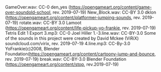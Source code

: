 GameOver.wav: CC-0 den_yes (https://opengameart.org/content/game-over-soundold-school, rev. 2019-07-19)
New_Block.wav: CC-BY 3.0 dklon (https://opengameart.org/content/platformer-jumping-sounds, rev. 2019-07-19)
rotate.wav: CC-BY 3.0 Lamoot (https://opengameart.org/content/life-pickup-yo-frankie, rev. 2019-07-19)
Tetris Edit 1 Export 3.mp3: CC-0 Joel Hiller
1.-3.line.wav: CC-BY-3.0 Some of the sounds in this project were created by David Mckee (ViRiX) soundcloud.com/virix, rev. 2019-07-19
4.line.mp3: CC-By-3.0 YoFrankie(c)2008, Blender Foundation(https://opengameart.org/content/cartoony-jump-and-bounce, rev. 2019-07-19)
break.wav: CC-BY-3.0 Blender Foundation (https://opengameart.org/content/stop, rev.2019-07-19)
